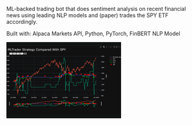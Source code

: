 ML-backed trading bot that does sentiment analysis on recent financial news using leading NLP models and (paper) trades the SPY ETF accordingly.


Built with: Alpaca Markets API, Python, PyTorch, FinBERT NLP Model

![Screenshot](mltrader-ss.png)

